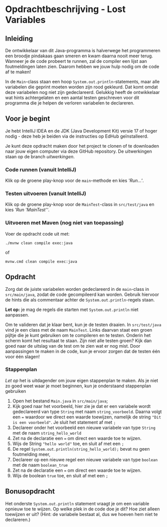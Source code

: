 # Opdrachtbeschrijving - Lost Variables

## Inleiding

De ontwikkelaar van dit Java-programma is halverwege het programmeren een broodje pindakaas gaan smeren en kwam daarna nooit meer terug. Wanneer je de code probeert te runnen, zal de compiler een lijst aan foutmeldingen laten zien. Daarom hebben we jouw hulp nodig om de code af te maken!

In de `Main`-class staan een hoop `System.out.println`-statements, maar alle variabelen die geprint moeten worden zijn rood gekleurd. Dat komt omdat deze variabelen nog niet zijn gedeclareerd. Gelukkig heeft de ontwikkelaar wat hints achtergelaten en een aantal testen geschreven voor dit programma die je helpen de verloren variabelen te declareren. 

## Voor je begint
Je hebt IntelliJ IDEA en de JDK (Java Development Kit) versie 17 of hoger nodig - deze heb je beiden via de instructies op EdHub geïnstalleerd.

Je kunt deze opdracht maken door het project te clonen of te downloaden naar jouw eigen computer via deze GitHub repository. De uitwerkingen staan op de branch _uitwerkingen_.

### Code runnen (vanuit IntelliJ)

Klik op de groene play-knop voor de `main`-methode en kies _'Run...'_.

### Testen uitvoeren (vanuit IntelliJ)

Klik op de groene play-knop voor de `MainTest`-class in `src/test/java` en kies _'Run 'MainTest''_.

### Uitvoeren met Maven (nog niet van toepassing)

Voer de opdracht code uit met:

```shell
./mvnw clean compile exec:java
```

of

```shell
mvnw.cmd clean compile exec:java
```

## Opdracht

Zorg dat de juiste variabelen worden gedeclareerd in de `main`-class in `src/main/java`, zodat de code gecompileerd kan worden. Gebruik hiervoor de hints die als commentaar achter de `System.out.println`-regels staan.

**Let op:** je mag de regels die starten met `System.out.println` niet aanpassen.

Om te valideren dat je klaar bent, kun je de testen draaien. In `src/test/java` vind je een class met de naam `MainTest`. Links daarvan staat een groen pijltje die je kunt gebruiken om te compileren en te testen. Onderin het scherm komt het resultaat te staan. Zijn niet alle testen groen? Kijk dan goed naar de uitslag van de test om te zien wat er nog mist. Door aanpassingen te maken in de code, kun je ervoor zorgen dat de testen één voor één slagen!

### Stappenplan

_Let op_ het is uitdagender om jouw eigen stappenplan te maken. Als je niet zo goed weet waar je moet beginnen, kun je onderstaand stappenplan gebruiken

1. Open het bestand `Main.java` in `src/main/java`;
2. Kijk goed naar het voorbeeld, hier zie je dat er een variabele wordt gedeclareerd van type `String` met naam `string_voorbeeld`. Daarna volgt een `=` waardoor we direct een waarde toewijzen, namelijk de string `"Dit is een voorbeeld"`. Je sluit het statement af met `;`
3. Declareer onder het voorbeeld een nieuwe variabele van type  `String` met de naam `string_hello_world`
4. Zet na de declaratie een `=` om direct een waarde toe te wijzen.
5. Wijs de String `"hello world"` toe, en sluit af met een `;`
6. De regel `System.out.println(string_hello_world);` bevat nu geen foutmelding meer,
7. Declareer op een nieuwe regel een nieuwe variabele van type  `boolean` met de naam `boolean_true`
8. Zet na de declaratie een `=` om direct een waarde toe te wijzen.
9. Wijs de boolean `true` toe, en sluit af met een `;`

## Bonusopdracht

Het onderste `System.out.println` statement vraagt je om een variable opnieuw toe te wijzen. Op welke plek in de code doe je dit?
Hoe ziet alleen toewijzen er uit? (Hint: de variabele bestaat al, dus we hoeven hem niet te declareren.)
